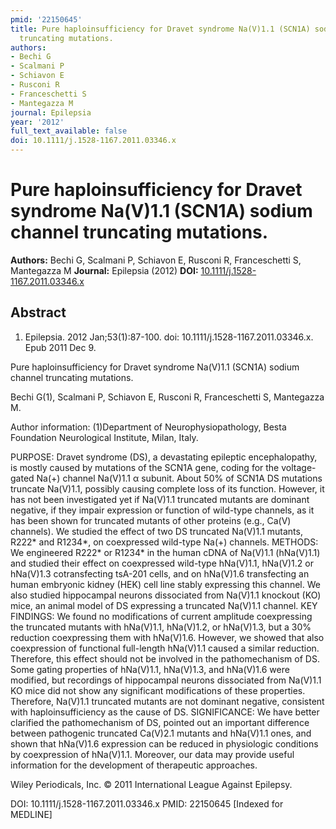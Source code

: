 ```yaml
---
pmid: '22150645'
title: Pure haploinsufficiency for Dravet syndrome Na(V)1.1 (SCN1A) sodium channel
  truncating mutations.
authors:
- Bechi G
- Scalmani P
- Schiavon E
- Rusconi R
- Franceschetti S
- Mantegazza M
journal: Epilepsia
year: '2012'
full_text_available: false
doi: 10.1111/j.1528-1167.2011.03346.x
---
```


# Pure haploinsufficiency for Dravet syndrome Na(V)1.1 (SCN1A) sodium channel truncating mutations.
**Authors:** Bechi G, Scalmani P, Schiavon E, Rusconi R, Franceschetti S, Mantegazza M
**Journal:** Epilepsia (2012)
**DOI:** [10.1111/j.1528-1167.2011.03346.x](https://doi.org/10.1111/j.1528-1167.2011.03346.x)

## Abstract

1. Epilepsia. 2012 Jan;53(1):87-100. doi: 10.1111/j.1528-1167.2011.03346.x. Epub 
2011 Dec 9.

Pure haploinsufficiency for Dravet syndrome Na(V)1.1 (SCN1A) sodium channel 
truncating mutations.

Bechi G(1), Scalmani P, Schiavon E, Rusconi R, Franceschetti S, Mantegazza M.

Author information:
(1)Department of Neurophysiopathology, Besta Foundation Neurological Institute, 
Milan, Italy.

PURPOSE: Dravet syndrome (DS), a devastating epileptic encephalopathy, is mostly 
caused by mutations of the SCN1A gene, coding for the voltage-gated Na(+) 
channel Na(V)1.1 α subunit. About 50% of SCN1A DS mutations truncate Na(V)1.1, 
possibly causing complete loss of its function. However, it has not been 
investigated yet if Na(V)1.1 truncated mutants are dominant negative, if they 
impair expression or function of wild-type channels, as it has been shown for 
truncated mutants of other proteins (e.g., Ca(V) channels). We studied the 
effect of two DS truncated Na(V)1.1 mutants, R222* and R1234*, on coexpressed 
wild-type Na(+) channels.
METHODS: We engineered R222* or R1234* in the human cDNA of Na(V)1.1 (hNa(V)1.1) 
and studied their effect on coexpressed wild-type hNa(V)1.1, hNa(V)1.2 or 
hNa(V)1.3 cotransfecting tsA-201 cells, and on hNa(V)1.6 transfecting an human 
embryonic kidney (HEK) cell line stably expressing this channel. We also studied 
hippocampal neurons dissociated from Na(V)1.1 knockout (KO) mice, an animal 
model of DS expressing a truncated Na(V)1.1 channel.
KEY FINDINGS: We found no modifications of current amplitude coexpressing the 
truncated mutants with hNa(V)1.1, hNa(V)1.2, or hNa(V)1.3, but a 30% reduction 
coexpressing them with hNa(V)1.6. However, we showed that also coexpression of 
functional full-length hNa(V)1.1 caused a similar reduction. Therefore, this 
effect should not be involved in the pathomechanism of DS. Some gating 
properties of hNa(V)1.1, hNa(V)1.3, and hNa(V)1.6 were modified, but recordings 
of hippocampal neurons dissociated from Na(V)1.1 KO mice did not show any 
significant modifications of these properties. Therefore, Na(V)1.1 truncated 
mutants are not dominant negative, consistent with haploinsufficiency as the 
cause of DS.
SIGNIFICANCE: We have better clarified the pathomechanism of DS, pointed out an 
important difference between pathogenic truncated Ca(V)2.1 mutants and hNa(V)1.1 
ones, and shown that hNa(V)1.6 expression can be reduced in physiologic 
conditions by coexpression of hNa(V)1.1. Moreover, our data may provide useful 
information for the development of therapeutic approaches.

Wiley Periodicals, Inc. © 2011 International League Against Epilepsy.

DOI: 10.1111/j.1528-1167.2011.03346.x
PMID: 22150645 [Indexed for MEDLINE]
